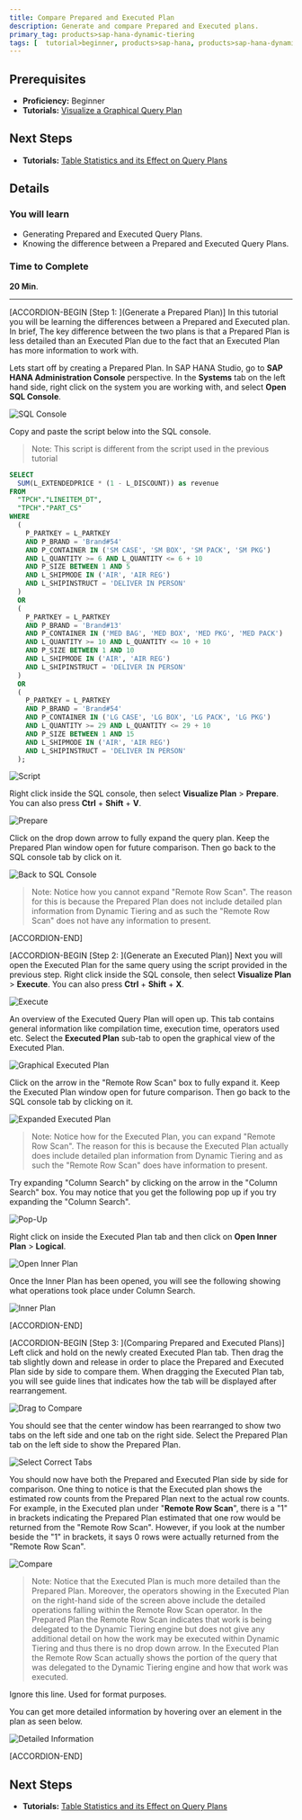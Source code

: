 ```yaml
---
title: Compare Prepared and Executed Plan
description: Generate and compare Prepared and Executed plans.
primary_tag: products>sap-hana-dynamic-tiering
tags: [  tutorial>beginner, products>sap-hana, products>sap-hana-dynamic-tiering, products>sap-hana-studio, topic>big-data, topic>sql ]
---
```

## Prerequisites
 - **Proficiency:** Beginner
 - **Tutorials:** [Visualize a Graphical Query Plan](https://www.sap.com/developer/tutorials/dt-query-processing-part1.html)

## Next Steps
 - **Tutorials:** [Table Statistics and its Effect on Query Plans](https://www.sap.com/developer/tutorials/dt-query-processing-part3.html)

## Details
### You will learn
 - Generating Prepared and Executed Query Plans.
 - Knowing the difference between a Prepared and Executed Query Plans.

### Time to Complete
**20 Min**.

---

[ACCORDION-BEGIN [Step 1: ](Generate a Prepared Plan)]
In this tutorial you will be learning the differences between a Prepared and Executed plan. In brief, The key difference between the two plans is that a Prepared Plan is less detailed than an Executed Plan due to the fact that an Executed Plan has more information to work with.

Lets start off by creating a Prepared Plan. In SAP HANA Studio, go to **SAP HANA Administration Console** perspective. In the **Systems** tab on the left hand side, right click on the system you are working with, and select **Open SQL Console**.

![SQL Console](sql-console.png)

Copy and paste the script below into the SQL console.

> Note: This script is different from the script used in the previous tutorial

``` sql
SELECT
  SUM(L_EXTENDEDPRICE * (1 - L_DISCOUNT)) as revenue
FROM
  "TPCH"."LINEITEM_DT",
  "TPCH"."PART_CS"
WHERE
  (
    P_PARTKEY = L_PARTKEY
    AND P_BRAND = 'Brand#54'
    AND P_CONTAINER IN ('SM CASE', 'SM BOX', 'SM PACK', 'SM PKG')
    AND L_QUANTITY >= 6 AND L_QUANTITY <= 6 + 10
    AND P_SIZE BETWEEN 1 AND 5
    AND L_SHIPMODE IN ('AIR', 'AIR REG')
    AND L_SHIPINSTRUCT = 'DELIVER IN PERSON'
  )
  OR
  (
    P_PARTKEY = L_PARTKEY
    AND P_BRAND = 'Brand#13'
    AND P_CONTAINER IN ('MED BAG', 'MED BOX', 'MED PKG', 'MED PACK')
    AND L_QUANTITY >= 10 AND L_QUANTITY <= 10 + 10
    AND P_SIZE BETWEEN 1 AND 10
    AND L_SHIPMODE IN ('AIR', 'AIR REG')
    AND L_SHIPINSTRUCT = 'DELIVER IN PERSON'
  )
  OR
  (
    P_PARTKEY = L_PARTKEY
    AND P_BRAND = 'Brand#54'
    AND P_CONTAINER IN ('LG CASE', 'LG BOX', 'LG PACK', 'LG PKG')
    AND L_QUANTITY >= 29 AND L_QUANTITY <= 29 + 10
    AND P_SIZE BETWEEN 1 AND 15
    AND L_SHIPMODE IN ('AIR', 'AIR REG')
    AND L_SHIPINSTRUCT = 'DELIVER IN PERSON'
  );
```

![Script](script.png)

Right click inside the SQL console, then select **Visualize Plan** > **Prepare**. You can also press **Ctrl** + **Shift** + **V**.

![Prepare](prepare.png)

Click on the drop down arrow to fully expand the query plan. Keep the Prepared Plan window open for future comparison. Then go back to the SQL console tab by click on it.

![Back to SQL Console](back-to-sql.png)

> Note: Notice how you cannot expand "Remote Row Scan". The reason for this is because the Prepared Plan does not include detailed plan information from Dynamic Tiering and as such the "Remote Row Scan" does not have any information to present.


[ACCORDION-END]

[ACCORDION-BEGIN [Step 2: ](Generate an Executed Plan)]
Next you will open the Executed Plan for the same query using the script provided in the previous step. Right click inside the SQL console, then select **Visualize Plan** > **Execute**. You can also press **Ctrl** + **Shift** + **X**.

![Execute](execute.png)

An overview of the Executed Query Plan will open up. This tab contains general information like compilation time, execution time, operators used etc. Select the **Executed Plan** sub-tab to open the graphical view of the Executed Plan.

![Graphical Executed Plan](executed-graph.png)

Click on the arrow in the "Remote Row Scan" box to fully expand it. Keep the Executed Plan window open for future comparison. Then go back to the SQL console tab by clicking on it.

![Expanded Executed Plan](executed-expanded.png)
> Note: Notice how for the Executed Plan, you can expand "Remote Row Scan". The reason for this is because the Executed Plan actually does include detailed plan information from Dynamic Tiering and as such the "Remote Row Scan" does have information to present.

Try expanding "Column Search" by clicking on the arrow in the "Column Search" box. You may notice that you get the following pop up if you try expanding the "Column Search".

![Pop-Up](pop-up.png)

Right click on inside the Executed Plan tab and then click on **Open Inner Plan** > **Logical**.

![Open Inner Plan](open-inner-plan.png)

Once the Inner Plan has been opened, you will see the following showing what operations took place under Column Search.

![Inner Plan](inner-plan.png)


[ACCORDION-END]

[ACCORDION-BEGIN [Step 3: ](Comparing Prepared and Executed Plans)]
Left click and hold on the newly created Executed Plan tab. Then drag the tab slightly down and release in order to place the Prepared and Executed Plan side by side to compare them. When dragging the Executed Plan tab, you will see guide lines that indicates how the tab will be displayed after rearrangement.

![Drag to Compare](drag-to-compare.png)

You should see that the center window has been rearranged to show two tabs on the left side and one tab on the right side. Select the Prepared Plan tab on the left side to show the Prepared Plan.

![Select Correct Tabs](select-tabs.png)

You should now have both the Prepared and Executed Plan side by side for comparison. One thing to notice is that the Executed plan shows the estimated row counts from the Prepared Plan next to the actual row counts. For example, in the Executed plan under "**Remote Row Scan**", there is a "1" in brackets indicating the Prepared Plan estimated that one row would be returned from the "Remote Row Scan". However, if you look at the number beside the "1" in brackets, it says 0 rows were actually returned from the "Remote Row Scan".

![Compare](compare.png)

> Note: Notice that the Executed Plan is much more detailed than the Prepared Plan. Moreover, the operators showing in the Executed Plan on the right-hand side of the screen above include the detailed operations falling within the Remote Row Scan operator. In the Prepared Plan the Remote Row Scan indicates that work is being delegated to the Dynamic Tiering engine but does not give any additional detail on how the work may be executed within Dynamic Tiering and thus there is no drop down arrow. In the Executed Plan the Remote Row Scan actually shows the portion of the query that was delegated to the Dynamic Tiering engine and how that work was executed.

Ignore this line. Used for format purposes.

You can get more detailed information by hovering over an element in the plan as seen below.

![Detailed Information](detailed-information.png)


[ACCORDION-END]

## Next Steps
- **Tutorials:** [Table Statistics and its Effect on Query Plans](https://www.sap.com/developer/tutorials/dt-query-processing-part3.html)
